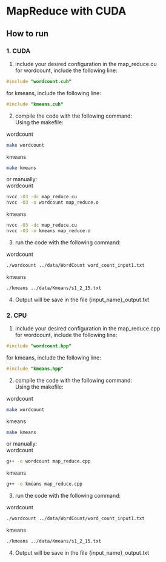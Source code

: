 # MapReduce with CUDA


## How to run

### 1. CUDA

1. include your desired configuration in the map_reduce.cu  
for wordcount, include the following line:
```c
#include "wordcount.cuh"
```
for kmeans, include the following line:
```c
#include "kmeans.cuh"
```

2. compile the code with the following command:  
Using the makefile:  

wordcount
```bash
make wordcount
```
kmeans
```bash
make kmeans
```
or manually:  
wordcount
```bash
nvcc -O3 -dc map_reduce.cu
nvcc -O3 -o wordcount map_reduce.o
```
kmeans  
```bash
nvcc -O3 -dc map_reduce.cu
nvcc -O3 -o kmeans map_reduce.o
```

3. run the code with the following command:  

wordcount
```bash
./wordcount ../data/WordCount word_count_input1.txt
```
kmeans
```bash
./kmeans ../data/Kmeans/s1_2_15.txt
```

4. Output will be save in the file {input_name}_output.txt

### 2. CPU

1. include your desired configuration in the map_reduce.cpp  
for wordcount, include the following line:
```c
#include "wordcount.hpp"
```
for kmeans, include the following line:
```c
#include "kmeans.hpp"
```

2. compile the code with the following command:  
Using the makefile:  

wordcount
```bash
make wordcount
```
kmeans
```bash
make kmeans
```
or manually:  
wordcount
```bash
g++ -o wordcount map_reduce.cpp
```
kmeans  
```bash
g++ -o kmeans map_reduce.cpp
```

3. run the code with the following command:  

wordcount
```bash
./wordcount ../data/WordCount/word_count_input1.txt
```
kmeans
```bash
./kmeans ../data/Kmeans/s1_2_15.txt
```

4. Output will be save in the file {input_name}_output.txt